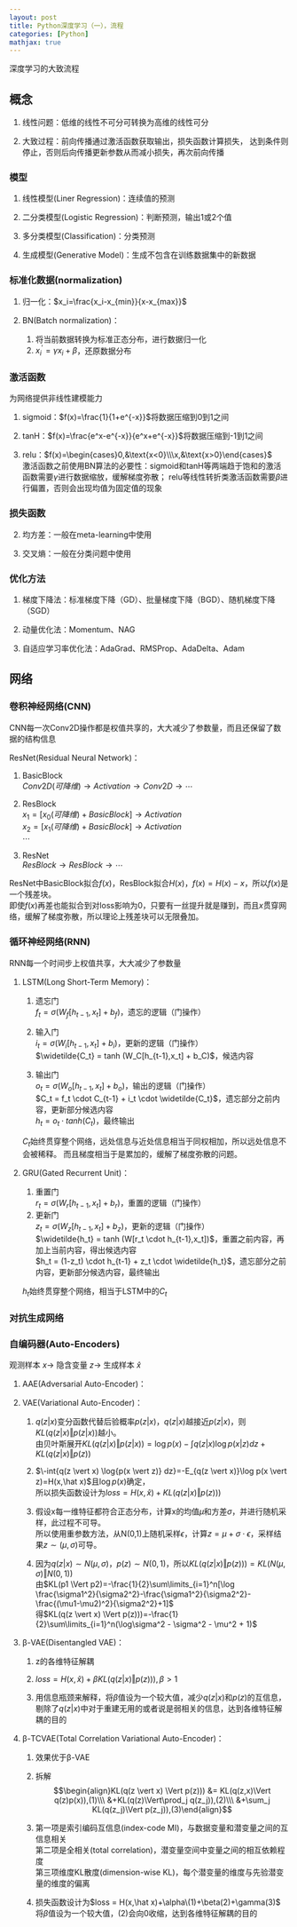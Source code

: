 ```yaml
---
layout: post
title: Python深度学习（一），流程
categories: [Python]
mathjax: true
---
```


深度学习的大致流程

<!-- more -->
## 概念
1. 线性问题：低维的线性不可分可转换为高维的线性可分

2. 大致过程：前向传播通过激活函数获取输出，损失函数计算损失，
达到条件则停止，否则后向传播更新参数从而减小损失，再次前向传播

### 模型
1. 线性模型(Liner Regression)：连续值的预测

2. 二分类模型(Logistic Regression)：判断预测，输出1或2个值

3. 多分类模型(Classification)：分类预测

4. 生成模型(Generative Model)：生成不包含在训练数据集中的新数据

### 标准化数据(normalization)
1. 归一化：$x_i=\frac{x_i-x_{min}}{x-x_{max}}$

2. BN(Batch normalization)：
   1. 将当前数据转换为标准正态分布，进行数据归一化
   2. $x_i^\prime=\gamma x_i + \beta$，还原数据分布

### 激活函数
为网络提供非线性建模能力
1. sigmoid：$f(x)=\frac{1}{1+e^{-x}}$将数据压缩到0到1之间

2. tanH：$f(x)=\frac{e^x-e^{-x}}{e^x+e^{-x}}$将数据压缩到-1到1之间

3. relu：$f(x)=\begin{cases}0,&\text{x<0}\\\x,&\text{x>0}\end{cases}$  
激活函数之前使用BN算法的必要性：sigmoid和tanH等两端趋于饱和的激活函数需要$\gamma$进行数据缩放，缓解梯度弥散；
relu等线性转折类激活函数需要$\beta$进行偏置，否则会出现均值为固定值的现象

### 损失函数
2. 均方差：一般在meta-learning中使用

3. 交叉熵：一般在分类问题中使用

### 优化方法
1. 梯度下降法：标准梯度下降（GD）、批量梯度下降（BGD）、随机梯度下降（SGD）

2. 动量优化法：Momentum、NAG

3. 自适应学习率优化法：AdaGrad、RMSProp、AdaDelta、Adam

## 网络
### 卷积神经网络(CNN)
CNN每一次Conv2D操作都是权值共享的，大大减少了参数量，而且还保留了数据的结构信息  

ResNet(Residual Neural Network)：
   1. BasicBlock  
   $Conv2D(可降维) \to Activation  \to Conv2D \to \cdots$
   
   2. ResBlock  
   $x_1=[x_0(可降维) +BasicBlock] \to Activation$  
   $x_2=[x_1(可降维) +BasicBlock] \to Activation$  
   $\cdots$
   
   3. ResNet  
   $ResBlock \to ResBlock \to \cdots$
   
   ResNet中BasicBlock拟合$f(x)$，ResBlock拟合$H(x)$，$f(x)=H(x)-x$，所以$f(x)$是一个残差块。  
   即使$f(x)$再差也能拟合到对loss影响为0，只要有一丝提升就是赚到，而且$x$贯穿网络，缓解了梯度弥散，所以理论上残差块可以无限叠加。

### 循环神经网络(RNN)  
RNN每一个时间步上权值共享，大大减少了参数量

1. LSTM(Long Short-Term Memory)：
   1. 遗忘门  
   $f_t = \sigma (W_f[h_{t-1},x_t] + b_f)$，遗忘的逻辑（门操作）
   
   2. 输入门  
   $i_t = \sigma (W_i[h_{t-1},x_t] + b_i)$，更新的逻辑（门操作）  
   $\widetilde{C_t} = tanh (W_C[h_{t-1},x_t] + b_C)$，候选内容
   
   3. 输出门  
   $o_t = \sigma (W_o[h_{t-1},x_t] + b_o)$，输出的逻辑（门操作）  
   $C_t = f_t \cdot C_{t-1} + i_t \cdot \widetilde{C_t}$，遗忘部分之前内容，更新部分候选内容  
   $h_t = o_t \cdot tanh(C_t)$，最终输出
   
   $C_t$始终贯穿整个网络，远处信息与近处信息相当于同权相加，所以远处信息不会被稀释。
   而且梯度相当于是累加的，缓解了梯度弥散的问题。

2. GRU(Gated Recurrent Unit)：
   1. 重置门  
   $r_t = \sigma (W_r[h_{t-1},x_t] + b_r)$，重置的逻辑（门操作）
   2. 更新门  
   $z_t = \sigma (W_z[h_{t-1},x_t] + b_z)$，更新的逻辑（门操作）  
   $\widetilde{h_t} = tanh (W[r_t \cdot h_{t-1},x_t])$，重置之前内容，再加上当前内容，得出候选内容  
   $h_t = (1-z_t) \cdot h_{t-1} + z_t \cdot \widetilde{h_t}$，遗忘部分之前内容，更新部分候选内容，最终输出  
   
   $h_t$始终贯穿整个网络，相当于LSTM中的$C_t$
   
### 对抗生成网络

### 自编码器(Auto-Encoders)
观测样本 $x\to$ 隐含变量 $z\to$ 生成样本 $\hat x$
1. AAE(Adversarial Auto-Encoder)：
   
2. VAE(Variational Auto-Encoder)：
   1. $q(z \vert x)$变分函数代替后验概率$p(z \vert x)$，$q(z \vert x)$越接近$p(z \vert x)$，则$KL(q(z \vert x) \Vert p(z \vert x))$越小。  
   由贝叶斯展开$KL(q(z \vert x) \Vert p(z \vert x))=\log{p(x)} - \int{q(z \vert x) \log{p(x \vert z)} dz} + KL(q(z \vert x) \Vert p(z))$
   
   2. $\-int{q(z \vert x) \log{p(x \vert z)} dz}=-E_{q(z \vert x)}\log p(x \vert z)=H(x,\hat x)$且$\log{p(x)}$确定，  
   所以损失函数设计为$loss=H(x,\hat x)+KL(q(z \vert x) \Vert p(z)))$
   
   3. 假设x每一维特征都符合正态分布，计算x的均值$\mu$和方差$\sigma$，并进行随机采样，此过程不可导。  
   所以使用重参数方法，从N(0,1)上随机采样$\epsilon$，计算$z=\mu+\sigma\cdot\epsilon$，采样结果$z\sim(\mu,\sigma)$可导。
   
   4. 因为$q(z \vert x) \sim N(\mu,\sigma)$，$p(z) \sim N(0,1)$，所以$KL(q(z \vert x) \Vert p(z)))=KL(N(\mu,\sigma) \Vert N(0,1))$  
   由$KL(p1 \Vert p2)=-\frac{1}{2}\sum\limits_{i=1}^n[\log \frac{\sigma1^2}{\sigma2^2}-\frac{\sigma1^2}{\sigma2^2}-\frac{(\mu1-\mu2)^2}{\sigma2^2}+1]$  
   得$KL(q(z \vert x) \Vert p(z)))=-\frac{1}{2}\sum\limits_{i=1}^n(\log\sigma^2 - \sigma^2 - \mu^2 + 1)$
   
3. β-VAE(Disentangled VAE)：
   1. z的各维特征解耦
   
   2. $loss = H(x,\hat x) + \beta KL(q(z \vert x) \Vert p(z))),\beta>1$
   
   3. 用信息瓶颈来解释，将$\beta$值设为一个较大值，减少$q(z \vert x)$和$p(z)$的互信息，
   剔除了$q(z \vert x)$中对于重建无用的或者说是弱相关的信息，达到各维特征解耦的目的
   
4. β-TCVAE(Total Correlation Variational Auto-Encoder)：
   1. 效果优于β-VAE
   
   2. 拆解$$\begin{align}KL(q(z \vert x) \Vert p(z))) &= KL(q(z,x)\Vert q(z)p(x)),(1)\\\
   &+KL(q(z)\Vert\prod_j q(z_j)),(2)\\\
   &+\sum_j KL(q(z_j)\Vert p(z_j)),(3)\end{align}$$
   
   3. 第一项是索引编码互信息(index-code MI)，与数据变量和潜变量之间的互信息相关  
   第二项是全相关(total correlation)，潜变量空间中变量之间的相互依赖程度  
   第三项维度KL散度(dimension-wise KL)，每个潜变量的维度与先验潜变量的维度的偏离
   
   4. 损失函数设计为$loss = H(x,\hat x)+\alpha\(1)+\beta(2)+\gamma(3)$
   将$\beta$值设为一个较大值，$(2)$会向0收缩，达到各维特征解耦的目的